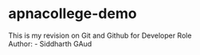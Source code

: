 # apnacollege-demo
This is my revision on Git and Github for Developer Role
<br>
Author: - Siddharth GAud
